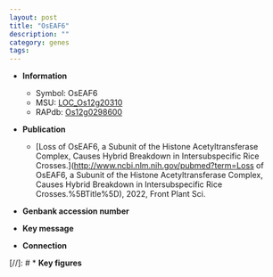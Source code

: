 ```yaml
---
layout: post
title: "OsEAF6"
description: ""
category: genes
tags: 
---
```


* **Information**  
    + Symbol: OsEAF6  
    + MSU: [LOC_Os12g20310](http://rice.uga.edu/cgi-bin/ORF_infopage.cgi?orf=LOC_Os12g20310)  
    + RAPdb: [Os12g0298600](http://rapdb.dna.affrc.go.jp/viewer/gbrowse_details/irgsp1?name=Os12g0298600)  

* **Publication**  
    + [Loss of OsEAF6, a Subunit of the Histone Acetyltransferase Complex, Causes Hybrid Breakdown in Intersubspecific Rice Crosses.](http://www.ncbi.nlm.nih.gov/pubmed?term=Loss of OsEAF6, a Subunit of the Histone Acetyltransferase Complex, Causes Hybrid Breakdown in Intersubspecific Rice Crosses.%5BTitle%5D), 2022, Front Plant Sci.

* **Genbank accession number**  

* **Key message**  

* **Connection**  

[//]: # * **Key figures**  



